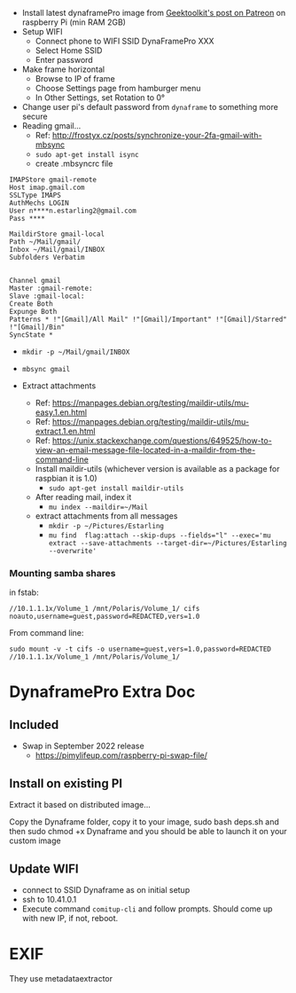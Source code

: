 * Install latest dynaframePro image from [Geektoolkit's post on Patreon](https://www.patreon.com/Geektoolkit/posts) on raspberry Pi (min RAM 2GB)
* Setup WIFI
  * Connect phone to WIFI SSID DynaFramePro XXX
  * Select Home SSID
  * Enter password
* Make frame horizontal
  * Browse to IP of frame
  * Choose Settings page from hamburger menu
  * In Other Settings, set Rotation to 0°
* Change user pi's default password from `dynaframe` to something more secure
* Reading gmail...
  * Ref: http://frostyx.cz/posts/synchronize-your-2fa-gmail-with-mbsync
  * `sudo apt-get install isync`
  * create .mbsyncrc file
```
IMAPStore gmail-remote
Host imap.gmail.com
SSLType IMAPS
AuthMechs LOGIN
User n****n.estarling2@gmail.com
Pass ****

MaildirStore gmail-local
Path ~/Mail/gmail/
Inbox ~/Mail/gmail/INBOX
Subfolders Verbatim


Channel gmail
Master :gmail-remote:
Slave :gmail-local:
Create Both
Expunge Both
Patterns * !"[Gmail]/All Mail" !"[Gmail]/Important" !"[Gmail]/Starred" !"[Gmail]/Bin"
SyncState *

```
  * `mkdir -p ~/Mail/gmail/INBOX`
  * `mbsync gmail`

* Extract attachments
  * Ref: https://manpages.debian.org/testing/maildir-utils/mu-easy.1.en.html
  * Ref: https://manpages.debian.org/testing/maildir-utils/mu-extract.1.en.html
  * Ref: https://unix.stackexchange.com/questions/649525/how-to-view-an-email-message-file-located-in-a-maildir-from-the-command-line
  * Install maildir-utils (whichever version is available as a package for raspbian it is 1.0)
    * `sudo apt-get install maildir-utils`
  * After reading mail, index it
    * `mu index --maildir=~/Mail`
  * extract attachments from all messages
    * `mkdir -p ~/Pictures/Estarling`
    * `mu find  flag:attach --skip-dups --fields="l" --exec='mu extract --save-attachments --target-dir=~/Pictures/Estarling --overwrite'`

### Mounting samba shares
in fstab:
```
//10.1.1.1x/Volume_1 /mnt/Polaris/Volume_1/ cifs  noauto,username=guest,password=REDACTED,vers=1.0
```
From command line:
```
sudo mount -v -t cifs -o username=guest,vers=1.0,password=REDACTED //10.1.1.1x/Volume_1 /mnt/Polaris/Volume_1/
```

# DynaframePro Extra Doc
## Included
* Swap in September 2022 release
  * https://pimylifeup.com/raspberry-pi-swap-file/

## Install on existing PI
Extract it based on distributed image...

Copy the Dynaframe folder, copy it to your image, sudo bash deps.sh and then sudo chmod +x Dynaframe and you should be able to launch it on your custom image

## Update WIFI
* connect to SSID Dynaframe as on initial setup
* ssh to 10.41.0.1
* Execute command `comitup-cli` and follow prompts.
Should come up with new IP, if not, reboot.

# EXIF
They use metadataextractor

